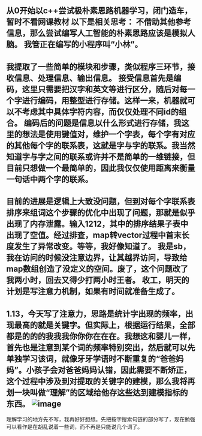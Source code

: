 从0开始以c++尝试极朴素思路机器学习，闭门造车，暂时不看网课教材
以下是相关思考：
不借助其他参考信息，那么尝试编写人工智能的朴素思路应该是模拟人脑。
我管正在编写的小程序叫“小林”。
----------------------------------------------------------------------------------
我提取了一些简单的模块和步骤，类似程序三环节，接收信息、处理信息、输出信息。
接受信息首先是编码，这里只需要把汉字和英文等进行区分，随后对每一个字进行编码，用整型进行存储。这样一来，机器就可以不考虑其中具体字符内容，而仅仅处理不同id的组合。
编码后的问题是信息以什么形式进行存储，我这里的想法是使用键值对，维护一个字表，每个字有对应的其他每个字的联系表，这就是字与字的联系。我当然知道字与字之间的联系或许并不是简单的一维链接，但目前只想做一个最简单的，因此我仅仅使用距离来衡量一句话中两个字的联系。
----------------------------------------------------------------------------------
目前的进展是逻辑上大致没问题，但到对每个字联系表排序来组词这个步骤的优化中出现了问题，那就是似乎出现了内存泄露。输入1212，其中的排序结果子表中出现了空值。经过排查，map转vector过程中首末长度发生了异常改变。等等，我好像知道了。
我是sb，我在访问的时候没注意边界，让其越界访问，导致给map数组创造了没定义的空间。废了，这个问题改了我两小时，回去又得少打两小时王者。
收工，明天的计划是写注意力机制，如果有时间就准备生成了。
----------------------------------------------------------------------------------
1.13，今天写了注意力，思路是统计字出现的频率，出现最高的就是关键字。但实际上，根据运行结果，全部都是的的的我我我你你你在在在。我想这和婴儿一样，首先也是注意到某个词的频率特别突出，然后就可以先单独学习该词，就像牙牙学语时不断重复的“爸爸妈妈”。小孩子会对爸爸妈妈认错，因此需要不断矫正，这个过程中涉及到对提取的关键字的建模，那么我将再划一块叫做“理解”的区域给他存这些达到建模指标的东西。
![image](https://github.com/user-attachments/assets/3093f24f-7153-425a-8a6f-207c91390763)
----------------------------------------------------------------------------------
理解学习的地方先不写，我再好好想想。先把按字搜索句链的部分写了，现在勉强可以看作是在胡乱说着一些词，而不再是只能说几个词了。
